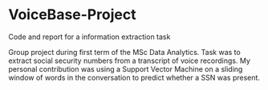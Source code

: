 # VoiceBase-Project
Code and report for a information extraction task

Group project during first term of the MSc Data Analytics. Task was to extract social security numbers from a transcript of voice recordings. My personal contribution was using a Support Vector Machine on a sliding window of words in the conversation to predict whether a SSN was present. 

